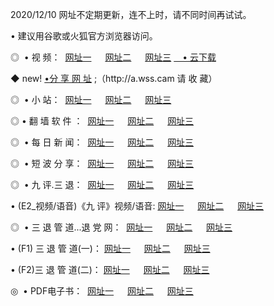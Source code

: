 <p>2020/12/10 网址不定期更新，连不上时，请不同时间再试试。
<p>• 建议用谷歌或火狐官方浏览器访问。
<p>◎  • 视 频： 
<a href="http://mlf.proyectolanuevatierra.com/" target="_blank">网址一</a> 　 
<a href="http://mhw.proyectolanuevatierra.com/" target="_blank">网址二</a> 　 
<a href="http://mhw.proyectolanuevatierra.com/b.html" target="_blank">网址三</a>  
<a href="https://yadi.sk/d/d0sUeAOpal3njw" target="_blank">　• 云下载 </a></p>
<p>◆ new! <a href="http://mjz.proyectolanuevatierra.com/a.html">•分 享 网 址</a> ;（http://a.wss.cam 请 收 藏） </p>
<p>◎ </span>  •  小 站：  
<a href="http://mlf.proyectolanuevatierra.com/f.html" target="_blank">网址一</a> 　 
<a href="http://mhw.proyectolanuevatierra.com/h.html" target="_blank">网址二</a> 　 
<a href="http://mhw.proyectolanuevatierra.com/k/" target="_blank">网址三</a></p>
<p>◎  • 翻 墙 软 件 ：  
<a href="http://mlf.proyectolanuevatierra.com/ff/" target="_blank">网址一</a> 　 
<a href="http://mhw.proyectolanuevatierra.com/s/read/a1_nd.html" target="_blank">网址二</a> 　 
<a href="http://mhw.proyectolanuevatierra.com/ff/index.html" target="_blank">网址三</a></p>
<p>◎ </span>  • 每 日 新 闻：  
<a href="http://mlf.proyectolanuevatierra.com/day/" target="_blank">网址一</a> 　 
<a href="http://mhw.proyectolanuevatierra.com/day/" target="_blank">网址二</a> 　 
<a href="http://mhw.proyectolanuevatierra.com/day/index.html" target="_blank">网址三</a></p>
<p>◎ </span>  • 短 波 分 享：  
<a href="http://mlf.proyectolanuevatierra.com/h/" target="_blank">网址一</a> 　 
<a href="http://mhw.proyectolanuevatierra.com/h/" target="_blank">网址二</a> 　 
<a href="http://mhw.proyectolanuevatierra.com/h/index.html" target="_blank">网址三</a></p>
<p>◎   • 九 评.三 退：  
<a href="http://mlf.proyectolanuevatierra.com/t/" target="_blank">网址一</a> 　 
<a href="http://mhw.proyectolanuevatierra.com/v2/index.html" target="_blank">网址二</a> 　 
<a href="http://mhw.proyectolanuevatierra.com/tt/index.html" target="_blank">网址三</a> 　</p>
<p>  • (E2_视频/语音)《九 评》视频/语音: 
<a href="http://mhw.proyectolanuevatierra.com/7738.html" target="_blank">网址一</a> 　 
<a href="http://mhw.proyectolanuevatierra.com/7614.html" target="_blank">网址二</a> 　 
<a href="http://mhw.proyectolanuevatierra.com/7633.html" target="_blank">网址三</a></p>
<p>◎   • 三 退 管 道...退 党 网：  
<a href="http://mlf.proyectolanuevatierra.com/go/td1.html" target="_blank">网址一</a> 　 
<a href="http://mhw.proyectolanuevatierra.com/go/td2.html" target="_blank">网址二</a> 　 
<a href="http://mhw.proyectolanuevatierra.com/go/td3.html" target="_blank">网址三</a></p>
<p>  • (F1) 三 退 管 道(一)： 
<a href="http://mlf.proyectolanuevatierra.com/dd/" target="_blank">网址一</a> 　 
<a href="http://mhw.proyectolanuevatierra.com/s/read/a1_tdx.html" target="_blank">网址二</a> 　 
<a href="http://mhw.proyectolanuevatierra.com/dd/" target="_blank">网址三</a></p>
<p>  • (F2)三 退 管 道(二)： 
<a href="http://mhw.proyectolanuevatierra.com/d/" target="_blank">网址一</a> 　 
<a href="http://mlf.proyectolanuevatierra.com/d/index.html" target="_blank">网址二</a> 　 
<a href="http://mhw.proyectolanuevatierra.com/d/" target="_blank">网址三</a></p>
<p>◎   • PDF电子书：  
<a href="http://mlf.proyectolanuevatierra.com/p/" target="_blank">网址一</a> 　 
<a href="http://mhw.proyectolanuevatierra.com/p/index.html" target="_blank">网址二</a> 　 
<a href="http://mhw.proyectolanuevatierra.com/p/" target="_blank">网址三</a></p>
